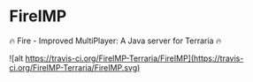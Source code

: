 # FireIMP
:fire: Fire - Improved MultiPlayer: A Java server for Terraria :fire:

![alt https://travis-ci.org/FireIMP-Terraria/FireIMP](https://travis-ci.org/FireIMP-Terraria/FireIMP.svg)
